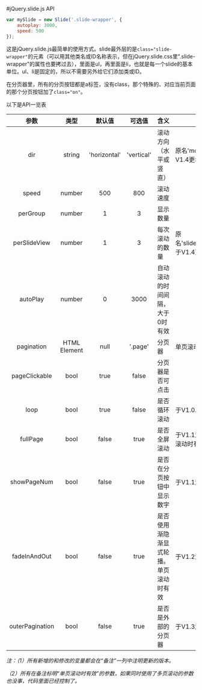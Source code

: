 #jQuery.slide.js API

```javascript
var mySlide = new Slide('.slide-wrapper', {
	autoplay: 3000,
	speed: 500
});
```

这是jQuery.slide.js最简单的使用方式。slide最外层的是`class="slide-wrapper"`的元素（可以用其他类名或ID名称表示，但在jQuery.slide.css里".slide-wrapper"的属性也要拷过去），里面是ul，再里面是li，也就是每一个slide的基本单位。ul、li是固定的，所以不需要另外给它们添加类或ID。

在分页器里，所有的分页按钮都是a标签，没有class，那个特殊的、对应当前页面的那个分页按钮加了`class="on"`。

以下是API一览表

| 参数 | 类型 | 默认值 | 可选值 | 含义 | 备注
| :----: | :----: | :----: | :----: | ----- | ----- |
| dir | string | 'horizontal' | 'vertical' | 滚动方向（水平或竖直）| 原名'mode'，于V1.4更名|
| speed | number | 500 | 800 | 滚动速度 | |
| perGroup | number | 1 | 3 | 显示数量 | |
| perSlideView | number | 1 | 3 | 每次滚动的数量 | 原名'slidePerView'，于V1.4更名 |
| autoPlay | number | 0 | 3000 |自动滚动的时间间隔，大于0时有效 | |
| pagination | HTML Element | null | '.page' | 分页器 | 单页滚动时有效 |
| pageClickable | bool | true | false | 分页器是否可点击 | |
| loop | bool | true | false | 是否循环滚动 | 于V1.0.1添加 |
| fullPage | bool | false | true | 是否全屏滚动 | 于V1.1添加。单页滚动时有效。 |
| showPageNum | bool | false | true | 是否在分页按钮中显示数字 | 于V1.1添加 |
| fadeInAndOut | bool | false | true | 是否使用渐隐渐显式轮播。单页滚动时有效 | 于V1.2添加 |
| outerPagination | bool | false | true | 是否是外部的分页器 | 于V1.3添加 |
_注：（1）所有新增的和修改的变量都会在“备注”一列中注明更新的版本。_

_（2）所有在备注标明“单页滚动时有效”的参数，如果同时使用了多页滚动的参数也没事，代码里面已经控制了。_